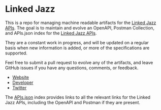 # Linked JazzThis is a repo for managing machine readable artifacts for the [Linked Jazz APIs](https://linkedjazz.org/). The goal is to maintain and evolve an OpenAPI, Postman Collection, and APIs.json index for the [Linked Jazz APIs](https://linkedjazz.org/).They are a constant work in progress, and will be updated on a regular basis when new information is added, or more of the specifications are supported.Feel free to submit a pull request to evolve any of the artifacts, and leave GitHub issues if you have any questions, comments, or feedback.- [Website](https://linkedjazz.org/)- [Developer](https://linkedjazz.org/)- [Twitter](https://twitter.com/semlabteam)The [APIs.json](https://github.com/api-evangelist/linked-jazz/blob/master/apis.json) index provides links to all the relevant links for the Linked Jazz APIs, including the OpenAPI and Postman if they are present.